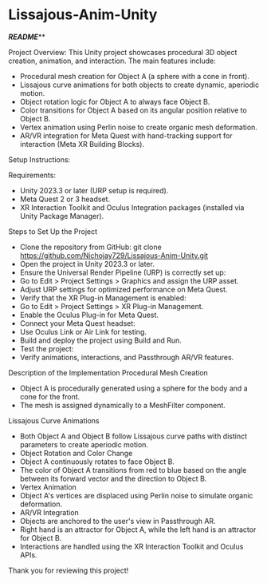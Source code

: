 # Lissajous-Anim-Unity


*********README***********

Project Overview:
This Unity project showcases procedural 3D object creation, animation, and interaction. The main features include:
- Procedural mesh creation for Object A (a sphere with a cone in front).
- Lissajous curve animations for both objects to create dynamic, aperiodic motion.
- Object rotation logic for Object A to always face Object B.
- Color transitions for Object A based on its angular position relative to Object B.
- Vertex animation using Perlin noise to create organic mesh deformation.
- AR/VR integration for Meta Quest with hand-tracking support for interaction (Meta XR Building Blocks).


Setup Instructions:

Requirements:
- Unity 2023.3 or later (URP setup is required).
- Meta Quest 2 or 3 headset.
- XR Interaction Toolkit and Oculus Integration packages (installed via Unity Package Manager).

Steps to Set Up the Project
- Clone the repository from GitHub: git clone https://github.com/Nichojay729/Lissajous-Anim-Unity.git
- Open the project in Unity 2023.3 or later.
- Ensure the Universal Render Pipeline (URP) is correctly set up:
- Go to Edit > Project Settings > Graphics and assign the URP asset.
- Adjust URP settings for optimized performance on Meta Quest.
- Verify that the XR Plug-in Management is enabled:
- Go to Edit > Project Settings > XR Plug-in Management.
- Enable the Oculus Plug-in for Meta Quest.
- Connect your Meta Quest headset:
- Use Oculus Link or Air Link for testing.
- Build and deploy the project using Build and Run.
- Test the project:
- Verify animations, interactions, and Passthrough AR/VR features.

Description of the Implementation
Procedural Mesh Creation
- Object A is procedurally generated using a sphere for the body and a cone for the front.
- The mesh is assigned dynamically to a MeshFilter component.

Lissajous Curve Animations
- Both Object A and Object B follow Lissajous curve paths with distinct parameters to create aperiodic motion.
- Object Rotation and Color Change
- Object A continuously rotates to face Object B.
- The color of Object A transitions from red to blue based on the angle between its forward vector and the direction to Object B.
- Vertex Animation
- Object A's vertices are displaced using Perlin noise to simulate organic deformation.
- AR/VR Integration
- Objects are anchored to the user's view in Passthrough AR.
- Right hand is an attractor for Object A, while the left hand is an attractor for Object B.
- Interactions are handled using the XR Interaction Toolkit and Oculus APIs.

Thank you for reviewing this project!


